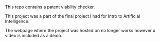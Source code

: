 This repo contains a patent viability checker.

This project was a part of the final project I had for Intro to Artificial Intelligence.

The webpage where the project was hosted on no longer works however a video is included as a demo.